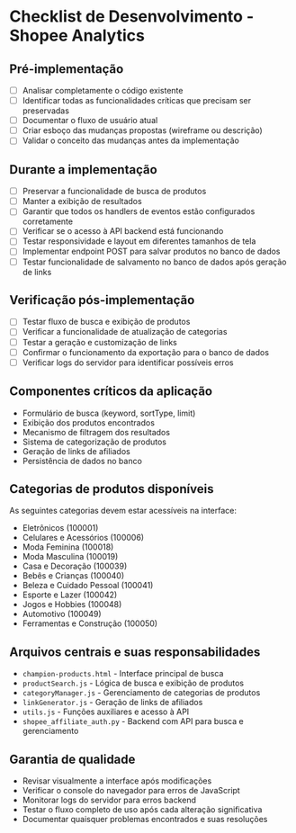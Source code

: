 # Checklist de Desenvolvimento - Shopee Analytics

## Pré-implementação
- [ ] Analisar completamente o código existente
- [ ] Identificar todas as funcionalidades críticas que precisam ser preservadas
- [ ] Documentar o fluxo de usuário atual
- [ ] Criar esboço das mudanças propostas (wireframe ou descrição)
- [ ] Validar o conceito das mudanças antes da implementação

## Durante a implementação
- [ ] Preservar a funcionalidade de busca de produtos
- [ ] Manter a exibição de resultados 
- [ ] Garantir que todos os handlers de eventos estão configurados corretamente
- [ ] Verificar se o acesso à API backend está funcionando
- [ ] Testar responsividade e layout em diferentes tamanhos de tela
- [ ] Implementar endpoint POST para salvar produtos no banco de dados
- [ ] Testar funcionalidade de salvamento no banco de dados após geração de links

## Verificação pós-implementação
- [ ] Testar fluxo de busca e exibição de produtos
- [ ] Verificar a funcionalidade de atualização de categorias
- [ ] Testar a geração e customização de links
- [ ] Confirmar o funcionamento da exportação para o banco de dados
- [ ] Verificar logs do servidor para identificar possíveis erros

## Componentes críticos da aplicação
- Formulário de busca (keyword, sortType, limit)
- Exibição dos produtos encontrados
- Mecanismo de filtragem dos resultados
- Sistema de categorização de produtos
- Geração de links de afiliados
- Persistência de dados no banco

## Categorias de produtos disponíveis
As seguintes categorias devem estar acessíveis na interface:
- Eletrônicos (100001)
- Celulares e Acessórios (100006)
- Moda Feminina (100018)
- Moda Masculina (100019)
- Casa e Decoração (100039)
- Bebês e Crianças (100040)
- Beleza e Cuidado Pessoal (100041)
- Esporte e Lazer (100042)
- Jogos e Hobbies (100048)
- Automotivo (100049)
- Ferramentas e Construção (100050)

## Arquivos centrais e suas responsabilidades
- `champion-products.html` - Interface principal de busca
- `productSearch.js` - Lógica de busca e exibição de produtos
- `categoryManager.js` - Gerenciamento de categorias de produtos
- `linkGenerator.js` - Geração de links de afiliados
- `utils.js` - Funções auxiliares e acesso à API
- `shopee_affiliate_auth.py` - Backend com API para busca e gerenciamento

## Garantia de qualidade
- Revisar visualmente a interface após modificações
- Verificar o console do navegador para erros de JavaScript
- Monitorar logs do servidor para erros backend
- Testar o fluxo completo de uso após cada alteração significativa
- Documentar quaisquer problemas encontrados e suas resoluções